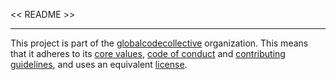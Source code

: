 << README >>

----------------------------
This project is part of the [globalcodecollective](https://github.com/globalcodecollective) organization.
This means that it adheres to its [core values](https://github.com/globalcodecollective/base/blob/master/en/VALUES.md), [code of conduct](https://github.com/globalcodecollective/base/blob/master/en/CODE_OF_CONDUCT.md) and
[contributing guidelines](https://github.com/globalcodecollective/base/blob/master/en/CONTRIBUTING.md), and uses an equivalent [license](https://github.com/globalcodecollective/base/blob/master/en/LICENSE).
